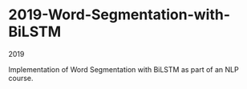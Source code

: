 # 2019-Word-Segmentation-with-BiLSTM

2019

Implementation of Word Segmentation with BiLSTM as part of an NLP course.
